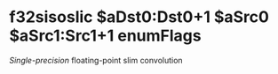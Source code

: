 # f32sisoslic $aDst0:Dst0+1 $aSrc0 $aSrc1:Src1+1 enumFlags

*Single-precision* floating-point slim convolution
